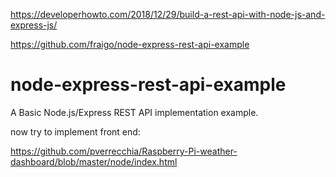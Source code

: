 
https://developerhowto.com/2018/12/29/build-a-rest-api-with-node-js-and-express-js/

https://github.com/fraigo/node-express-rest-api-example

# node-express-rest-api-example

A Basic Node.js/Express REST API implementation example.


now try to implement front end:

https://github.com/pverrecchia/Raspberry-Pi-weather-dashboard/blob/master/node/index.html
